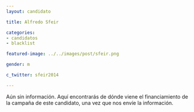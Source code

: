 ```yaml
---
layout: candidato

title: Alfredo Sfeir

categories: 
- candidatos
- blacklist

featured-image: ../../images/post/sfeir.png

gender: m

c_twitter: sfeir2014

---
```


Aún sin información. Aquí encontrarás de dónde viene el financiamiento de la campaña de este candidato, una vez que nos envíe la información.




